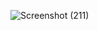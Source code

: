 ![Screenshot (211)](https://user-images.githubusercontent.com/115355629/220340217-afaa92fc-90e8-45d8-8d55-f0371b21a8a5.png)
